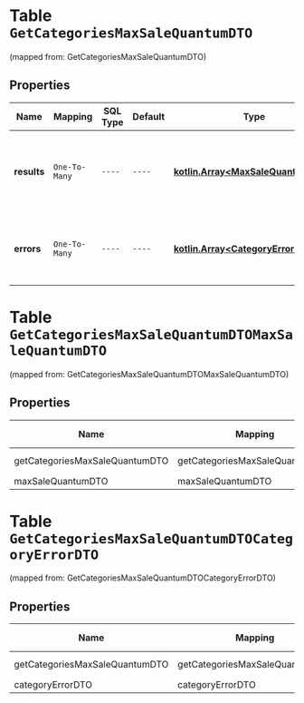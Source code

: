 
# Table `GetCategoriesMaxSaleQuantumDTO`
(mapped from: GetCategoriesMaxSaleQuantumDTO)

## Properties
Name | Mapping | SQL Type | Default | Type | Description | Notes
---- | ------- | -------- | ------- | ---- | ----------- | -----
**results** | `One-To-Many` | `----` | `----`  | [**kotlin.Array&lt;MaxSaleQuantumDTO&gt;**](MaxSaleQuantumDTO.md) | Категории и лимит на установку кванта и минимального количества товаров. | 
**errors** | `One-To-Many` | `----` | `----`  | [**kotlin.Array&lt;CategoryErrorDTO&gt;**](CategoryErrorDTO.md) | Ошибки, которые появились из-за переданных категорий. |  [optional]


# **Table `GetCategoriesMaxSaleQuantumDTOMaxSaleQuantumDTO`**
(mapped from: GetCategoriesMaxSaleQuantumDTOMaxSaleQuantumDTO)

## Properties
Name | Mapping | SQL Type | Default | Type | Description | Notes
---- | ------- | -------- | ------- | ---- | ----------- | -----
getCategoriesMaxSaleQuantumDTO | getCategoriesMaxSaleQuantumDTO | long | | kotlin.Long | Primary Key | *one*
maxSaleQuantumDTO | maxSaleQuantumDTO | long | | kotlin.Long | Foreign Key | *many*



# **Table `GetCategoriesMaxSaleQuantumDTOCategoryErrorDTO`**
(mapped from: GetCategoriesMaxSaleQuantumDTOCategoryErrorDTO)

## Properties
Name | Mapping | SQL Type | Default | Type | Description | Notes
---- | ------- | -------- | ------- | ---- | ----------- | -----
getCategoriesMaxSaleQuantumDTO | getCategoriesMaxSaleQuantumDTO | long | | kotlin.Long | Primary Key | *one*
categoryErrorDTO | categoryErrorDTO | long | | kotlin.Long | Foreign Key | *many*



